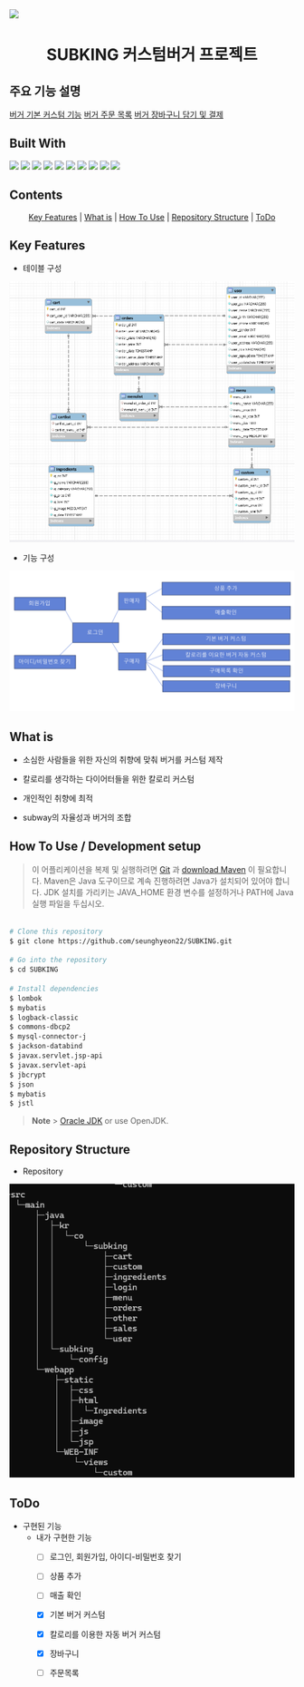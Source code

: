 
<img src="https://github.com/seunghyeon22/SUBKING/blob/masterSeungHyeon/src/main/webapp/static/image/logo.jpg"  width="400">
<h1 align="center">
   SUBKING 커스텀버거 프로젝트
</h1>

## 주요 기능 설명 
[버거 기본 커스텀 기능](src/main/java/kr/co/subking/custom)
[버거 주문 목록](src/main/java/kr/co/subking/sales)
[버거 장바구니 담기 및 결제](src/main/java/kr/co/subking/cart)

<p align="center">
  <h2>Built With</h2>
  <img src="https://img.shields.io/badge/MySQL-005C84?style=for-the-badge&logo=mysql&logoColor=white">
  <img src="https://img.shields.io/badge/Eclipse-2C2255?style=for-the-badge&logo=eclipse&logoColor=white">
  <img src="https://img.shields.io/badge/VSCode-0078D4?style=for-the-badge&logo=visual%20studio%20code&logoColor=white">
  <img src="https://img.shields.io/badge/HTML-4285F4?style=for-the-badge&logo=html5&logoColor=white">
  <img src="https://img.shields.io/badge/CSS-66FFFF?style=for-the-badge&logo=css3&logoColor=white">
  <img src="https://img.shields.io/badge/JAVA-336600?style=for-the-badge&logo=java&logoColor=white">
  <img src="https://img.shields.io/badge/JAVASCRIPT-0033FF?style=for-the-badge&logo=javascript&logoColor=white"> 
  <img src="https://img.shields.io/badge/MAVEN-993300?style=for-the-badge&logo=apache-maven&logoColor=white">
  <img src="https://img.shields.io/badge/JSP-CCCCCC?style=for-the-badge&logo=java&logoColor=white">
  <img src="https://img.shields.io/badge/Servlet-003300?style=for-the-badge&logo=java&logoColor=white">
</p>

## Contents
<p align="center">
  <a href="#key-features">Key Features</a> |
  <a href="#what-is">What is</a> |
  <a href="#how-to-use--development-setup">How To Use</a> |
  <a href="#Repository-Structure">Repository Structure</a> |
  <a href="#ToDo">ToDo</a>
</p>


## Key Features
 - 테이블 구성 
<img src="https://github.com/seunghyeon22/SUBKING/blob/masterSeungHyeon/subking/14.png">

 - 기능 구성
<img src="https://github.com/seunghyeon22/SUBKING/blob/masterSeungHyeon/subking/17.png">


## What is
- <p> 소심한 사람들을 위한 자신의 취향에 맞춰 버거를 커스텀 제작 </p>
- <p> 칼로리를 생각하는 다이어터들을 위한 칼로리 커스텀 </p>
- <p> 개인적인 취향에 최적 </p>
- <p> subway의 자율성과 버거의 조합 </p>



## How To Use / Development setup

> 이 어플리케이션을 복제 및 실행하려면 [Git](https://git-scm.com) 과 [download Maven](https://maven.apache.org/download.cgi) 이 필요합니다.
> Maven은 Java 도구이므로 계속 진행하려면 Java가 설치되어 있어야 합니다.
> JDK 설치를 가리키는 JAVA_HOME 환경 변수를 설정하거나 PATH에 Java 실행 파일을 두십시오.

```bash

# Clone this repository
$ git clone https://github.com/seunghyeon22/SUBKING.git

# Go into the repository
$ cd SUBKING
 
# Install dependencies
$ lombok
$ mybatis
$ logback-classic 
$ commons-dbcp2
$ mysql-connector-j
$ jackson-databind
$ javax.servlet.jsp-api
$ javax.servlet-api
$ jbcrypt
$ json
$ mybatis
$ jstl

```

> **Note** > [Oracle JDK](https://www.oracle.com/java/technologies/downloads/) or use OpenJDK.

## Repository Structure
- Repository
<img src="https://github.com/seunghyeon22/SUBKING/blob/masterSeungHyeon/subking/13.png">

## ToDo
- 구현된 기능
   - 내가 구현한 기능 
      *   [ ] 로그인, 회원가입, 아이디-비밀번호 찾기
      *   [ ] 상품 추가
      *   [ ] 매출 확인
      *   [x] 기본 버거 커스텀
      *   [x] 칼로리를 이용한 자동 버거 커스텀
      *   [x] 장바구니
      *   [ ] 주문목록     

